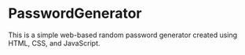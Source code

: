 # PasswordGenerator
This is a simple web-based random password generator created using HTML, CSS, and JavaScript.

